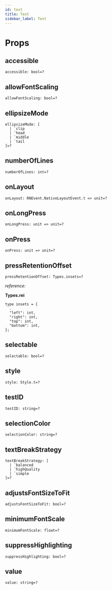 ```yaml
---
id: text
title: Text
sidebar_label: Text
---
```


# Props

## accessible

```reason
accessible: bool=?
```

## allowFontScaling

```reason
allowFontScaling: bool=?
```

## ellipsizeMode

```reason
ellipsizeMode: [
  | `clip
  | `head
  | `middle
  | `tail
]=?
```

## numberOfLines

```reason
numberOfLines: int=?
```

## onLayout

```reason
onLayout: RNEvent.NativeLayoutEvent.t => unit=?
```

## onLongPress

```reason
onLongPress: unit => unit=?
```

## onPress

```reason
onPress: unit => unit=?
```

## pressRetentionOffset

```reason
pressRetentionOffset: Types.insets=?
```

_reference:_

**Types.rei**

```reason
type insets = {
  .
  "left": int,
  "right": int,
  "top": int,
  "bottom": int,
};
```

## selectable

```reason
selectable: bool=?
```

## style

```reason
style: Style.t=?
```

## testID

```reason
testID: string=?
```

## selectionColor

```reason
selectionColor: string=?
```

## textBreakStrategy

```reason
textBreakStrategy: [
  | `balanced
  | `highQuality
  | `simple
]=?
```

## adjustsFontSizeToFit

```reason
adjustsFontSizeToFit: bool=?
```

## minimumFontScale

```reason
minimumFontScale: float=?
```

## suppressHighlighting

```reason
suppressHighlighting: bool=?
```

## value

```reason
value: string=?
```

